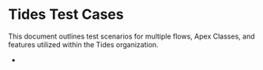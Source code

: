# Tides Test Cases
This document outlines test scenarios for multiple flows, Apex Classes, and features utilized within the Tides organization.

- 
